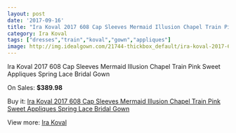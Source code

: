 ```yaml
---
layout: post
date: '2017-09-16'
title: "Ira Koval 2017 608 Cap Sleeves Mermaid Illusion Chapel Train Pink Sweet Appliques Spring Lace Bridal Gown"
category: Ira Koval
tags: ["dresses","train","koval","gown","appliques"]
image: http://img.idealgown.com/21744-thickbox_default/ira-koval-2017-608-cap-sleeves-mermaid-illusion-chapel-train-pink-sweet-appliques-spring-lace-bridal-gown.jpg
---
```

Ira Koval 2017 608 Cap Sleeves Mermaid Illusion Chapel Train Pink Sweet Appliques Spring Lace Bridal Gown

On Sales: **$389.98**
<a href="https://www.idealgown.com/en/ira-koval/8200-ira-koval-2017-608-cap-sleeves-mermaid-illusion-chapel-train-pink-sweet-appliques-spring-lace-bridal-gown.html"><amp-img layout="responsive" width="600" height="600" src="//img.idealgown.com/21744-thickbox_default/ira-koval-2017-608-cap-sleeves-mermaid-illusion-chapel-train-pink-sweet-appliques-spring-lace-bridal-gown.jpg" alt="Ira Koval 2017 608 Cap Sleeves Mermaid Illusion Chapel Train Pink Sweet Appliques Spring Lace Bridal Gown 0" /></a>
<a href="https://www.idealgown.com/en/ira-koval/8200-ira-koval-2017-608-cap-sleeves-mermaid-illusion-chapel-train-pink-sweet-appliques-spring-lace-bridal-gown.html"><amp-img layout="responsive" width="600" height="600" src="//img.idealgown.com/21749-thickbox_default/ira-koval-2017-608-cap-sleeves-mermaid-illusion-chapel-train-pink-sweet-appliques-spring-lace-bridal-gown.jpg" alt="Ira Koval 2017 608 Cap Sleeves Mermaid Illusion Chapel Train Pink Sweet Appliques Spring Lace Bridal Gown 1" /></a>
<a href="https://www.idealgown.com/en/ira-koval/8200-ira-koval-2017-608-cap-sleeves-mermaid-illusion-chapel-train-pink-sweet-appliques-spring-lace-bridal-gown.html"><amp-img layout="responsive" width="600" height="600" src="//img.idealgown.com/21748-thickbox_default/ira-koval-2017-608-cap-sleeves-mermaid-illusion-chapel-train-pink-sweet-appliques-spring-lace-bridal-gown.jpg" alt="Ira Koval 2017 608 Cap Sleeves Mermaid Illusion Chapel Train Pink Sweet Appliques Spring Lace Bridal Gown 2" /></a>
<a href="https://www.idealgown.com/en/ira-koval/8200-ira-koval-2017-608-cap-sleeves-mermaid-illusion-chapel-train-pink-sweet-appliques-spring-lace-bridal-gown.html"><amp-img layout="responsive" width="600" height="600" src="//img.idealgown.com/21747-thickbox_default/ira-koval-2017-608-cap-sleeves-mermaid-illusion-chapel-train-pink-sweet-appliques-spring-lace-bridal-gown.jpg" alt="Ira Koval 2017 608 Cap Sleeves Mermaid Illusion Chapel Train Pink Sweet Appliques Spring Lace Bridal Gown 3" /></a>
<a href="https://www.idealgown.com/en/ira-koval/8200-ira-koval-2017-608-cap-sleeves-mermaid-illusion-chapel-train-pink-sweet-appliques-spring-lace-bridal-gown.html"><amp-img layout="responsive" width="600" height="600" src="//img.idealgown.com/21746-thickbox_default/ira-koval-2017-608-cap-sleeves-mermaid-illusion-chapel-train-pink-sweet-appliques-spring-lace-bridal-gown.jpg" alt="Ira Koval 2017 608 Cap Sleeves Mermaid Illusion Chapel Train Pink Sweet Appliques Spring Lace Bridal Gown 4" /></a>
<a href="https://www.idealgown.com/en/ira-koval/8200-ira-koval-2017-608-cap-sleeves-mermaid-illusion-chapel-train-pink-sweet-appliques-spring-lace-bridal-gown.html"><amp-img layout="responsive" width="600" height="600" src="//img.idealgown.com/21745-thickbox_default/ira-koval-2017-608-cap-sleeves-mermaid-illusion-chapel-train-pink-sweet-appliques-spring-lace-bridal-gown.jpg" alt="Ira Koval 2017 608 Cap Sleeves Mermaid Illusion Chapel Train Pink Sweet Appliques Spring Lace Bridal Gown 5" /></a>

Buy it: [Ira Koval 2017 608 Cap Sleeves Mermaid Illusion Chapel Train Pink Sweet Appliques Spring Lace Bridal Gown](https://www.idealgown.com/en/ira-koval/8200-ira-koval-2017-608-cap-sleeves-mermaid-illusion-chapel-train-pink-sweet-appliques-spring-lace-bridal-gown.html "Ira Koval 2017 608 Cap Sleeves Mermaid Illusion Chapel Train Pink Sweet Appliques Spring Lace Bridal Gown")

View more: [Ira Koval](https://www.idealgown.com/en/163-ira-koval "Ira Koval")